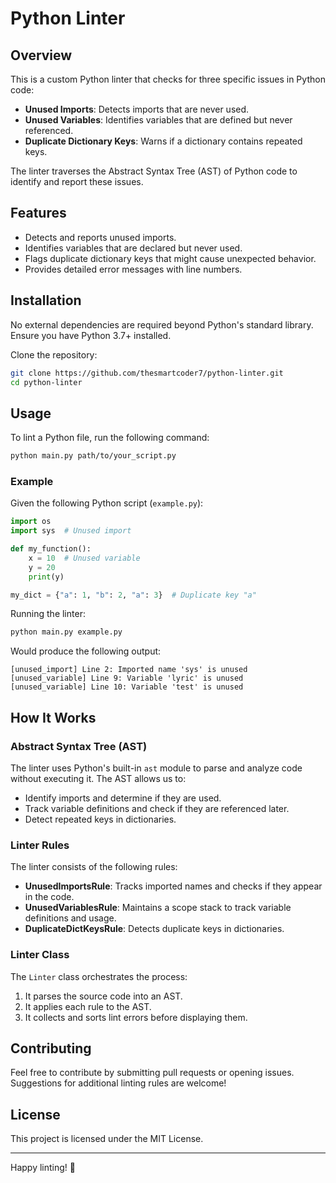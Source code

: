 # Python Linter

## Overview
This is a custom Python linter that checks for three specific issues in Python code:
- **Unused Imports**: Detects imports that are never used.
- **Unused Variables**: Identifies variables that are defined but never referenced.
- **Duplicate Dictionary Keys**: Warns if a dictionary contains repeated keys.

The linter traverses the Abstract Syntax Tree (AST) of Python code to identify and report these issues.

## Features
- Detects and reports unused imports.
- Identifies variables that are declared but never used.
- Flags duplicate dictionary keys that might cause unexpected behavior.
- Provides detailed error messages with line numbers.

## Installation
No external dependencies are required beyond Python's standard library. Ensure you have Python 3.7+ installed.

Clone the repository:
```sh
git clone https://github.com/thesmartcoder7/python-linter.git
cd python-linter
```

## Usage
To lint a Python file, run the following command:
```sh
python main.py path/to/your_script.py
```

### Example
Given the following Python script (`example.py`):
```python
import os
import sys  # Unused import

def my_function():
    x = 10  # Unused variable
    y = 20
    print(y)

my_dict = {"a": 1, "b": 2, "a": 3}  # Duplicate key "a"
```
Running the linter:
```sh
python main.py example.py
```
Would produce the following output:
```
[unused_import] Line 2: Imported name 'sys' is unused
[unused_variable] Line 9: Variable 'lyric' is unused
[unused_variable] Line 10: Variable 'test' is unused
```

## How It Works
### Abstract Syntax Tree (AST)
The linter uses Python's built-in `ast` module to parse and analyze code without executing it. The AST allows us to:
- Identify imports and determine if they are used.
- Track variable definitions and check if they are referenced later.
- Detect repeated keys in dictionaries.

### Linter Rules
The linter consists of the following rules:
- **UnusedImportsRule**: Tracks imported names and checks if they appear in the code.
- **UnusedVariablesRule**: Maintains a scope stack to track variable definitions and usage.
- **DuplicateDictKeysRule**: Detects duplicate keys in dictionaries.

### Linter Class
The `Linter` class orchestrates the process:
1. It parses the source code into an AST.
2. It applies each rule to the AST.
3. It collects and sorts lint errors before displaying them.

## Contributing
Feel free to contribute by submitting pull requests or opening issues. Suggestions for additional linting rules are welcome!

## License
This project is licensed under the MIT License.

---
Happy linting! 🚀
